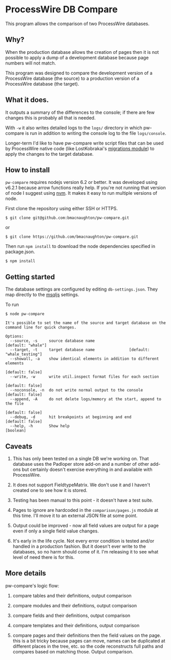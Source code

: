 # ProcessWire DB Compare

This program allows the comparison of two ProcessWire databases.

## Why?

When the production database allows the creation of pages then it is not possible to apply a dump of a development database because page numbers will not match.

This program was designed to compare the development version of a ProcessWire database (the source) to a production version of a ProcessWire database (the target).

## What it does.

It outputs a summary of the differences to the console; if there are few changes this is probably all that is needed.

With `-w` it also writes detailed logs to the `logs/` directory in which pw-compare is run in addition to writing the console log to the file `logs/console`.

Longer-term I'd like to have pw-compare write script files that can be used by ProcessWire native code (like LostKobrakai's [migrations module](https://processwire.com/talk/topic/13045-migrations/)) to apply the changes to the target database.

## How to install

`pw-compare` requires nodejs version 6.2 or better. It was developed using v6.2.1 because arrow functions really help. If you're not running that version of node I suggest using [nvm](https://github.com/creationix/nvm). It makes it easy to run multiple versions of node.

First clone the repository using either SSH or HTTPS.
```
$ git clone git@github.com:bmacnaughton/pw-compare.git
```
or
```
$ git clone https://github.com/bmacnaughton/pw-compare.git
```

Then run `npm install` to download the node dependencies specified in package.json.
```
$ npm install
```

## Getting started

The database settings are configured by editing `db-settings.json`. They map directly to the [msqljs](https://github.com/mysqljs/mysql) settings.

To run

```
$ node pw-compare
```

```
It's possible to set the name of the source and target database on the command line for quick changes.

Options:
  --source, -s     source database name                       [default: "whale"]
  --target, -t     target database name               [default: "whale_testing"]
  --showall, -a    show identical elements in addition to different elements
                                                                [default: false]
  --write, -w      write util.inspect format files for each section
                                                                [default: false]
  --noconsole, -n  do not write normal output to the console    [default: false]
  --append, -A     do not delete logs/memory at the start, append to the file
                                                                [default: false]
  --debug, -d      hit breakpoints at beginning and end         [default: false]
  --help, -h       Show help                                           [boolean]
```

## Caveats

1. This has only been tested on a single DB we're working on. That database uses the Padloper store add-on and a number of other add-ons but certainly doesn't exercise everything in and available with ProcessWire.

2. It does not support FieldtypeMatrix. We don't use it and I haven't created one to see how it is stored.

3. Testing has been manual to this point - it doesn't have a test suite.

4. Pages to ignore are hardcoded in the `comparison/pages.js` module at this time. I'll move it to an external JSON file at some point.

5. Output could be improved - now all field values are output for a page even if only a single field value changes.

6. It's early in the life cycle. Not every error condition is tested and/or handled in a production fashion. But it doesn't ever write to the databases, so no harm should come of it. I'm releasing it to see what level of need there is for this.

## More details

pw-compare's logic flow:

1) compare tables and their definitions, output comparison

2) compare modules and their definitions, output comparison

3) compare fields and their definitions, output comparison

4) compare templates and their definitions, output comparison

5) compare pages and their definitions then the field values on the page. this is a bit tricky because pages can move, names can be duplicated at different places in the tree, etc. so the code reconstructs full paths and compares based on matching those. Output comparison.

